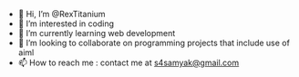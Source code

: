 - 👋 Hi, I’m @RexTitanium
- 👀 I’m interested in coding
- 🌱 I’m currently learning web development
- 💞️ I’m looking to collaborate on programming projects that include use of aiml
- 📫 How to reach me : contact me at s4samyak@gmail.com

<!---
RexTitanium/RexTitanium is a ✨ special ✨ repository because its `README.md` (this file) appears on your GitHub profile.
You can click the Preview link to take a look at your changes.
--->

